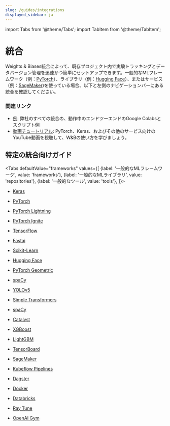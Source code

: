 ```yaml
---
slug: /guides/integrations
displayed_sidebar: ja
---
```


import Tabs from '@theme/Tabs';
import TabItem from '@theme/TabItem';

# 統合

Weights & Biases統合によって、既存プロジェクト内で実験トラッキングとデータバージョン管理を迅速かつ簡単にセットアップできます。一般的なMLフレームワーク（例：[PyTorch](pytorch.md)）、ライブラリ（例：[Hugging Face](huggingface.md)）、またはサービス（例：[SageMaker](other/sagemaker.md))を使っている場合、以下と左側のナビゲーションバーにある統合を確認してください。

### 関連リンク​

* [例](https://github.com/wandb/examples): 弊社のすべての統合の、動作中のエンドツーエンドのGoogle Colabsとスクリプト例
* [動画チュートリアル](https://www.youtube.com/playlist?list=PLD80i8An1OEGajeVo15ohAQYF1Ttle0lk): PyTorch、Keras、およびその他のサービス向けのYouTube動画を視聴して、W&Bの使い方を学びましょう。


## 特定の統合向けガイド​

<Tabs
  defaultValue="frameworks"
  values={[
    {label: '一般的なMLフレームワーク', value: 'frameworks'},
    {label: '一般的なMLライブラリ', value: 'repositories'},
    {label: '一般的なツール', value: 'tools'},
  ]}>
  <TabItem value="frameworks">

* [Keras](keras.md)
* [PyTorch](pytorch.md)
* [PyTorch Lightning](lightning.md)
* [PyTorch Ignite](other/ignite.md)
* [TensorFlow](tensorflow.md)
* [Fastai](fastai/README.md)
* [Scikit-Learn](scikit.md)


  </TabItem>
  <TabItem value="repositories">

* [Hugging Face](huggingface.md)
* [PyTorch Geometric](pytorch-geometric.md)
* [spaCy](spacy.md)
* [YOLOv5](yolov5.md)
* [Simple Transformers](other/simpletransformers.md)
* [spaCy](spacy.md)
* [Catalyst](other/catalyst.md)
* [XGBoost](xgboost.md)
* [LightGBM](lightgbm.md)


  </TabItem>
  <TabItem value="tools">

* [TensorBoard](tensorboard.md)
* [SageMaker](other/sagemaker.md)
* [Kubeflow Pipelines](other/kubeflow-pipelines-kfp.md)
* [Dagster](./dagster.md)
* [Docker](other/docker.md)
* [Databricks](other/databricks.md)
* [Ray Tune](other/ray-tune.md)
* [OpenAI Gym](other/openai-gym.md)


  </TabItem>
</Tabs>
